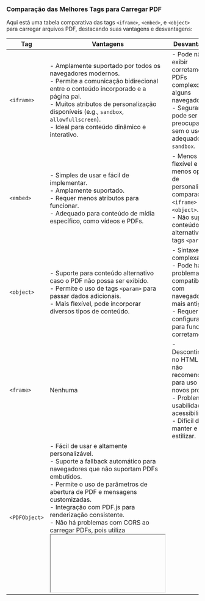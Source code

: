 ### Comparação das Melhores Tags para Carregar PDF

Aqui está uma tabela comparativa das tags `<iframe>`, `<embed>`, e `<object>` para carregar arquivos PDF, destacando suas vantagens e desvantagens:

| Tag | Vantagens | Desvantagens |
| --- | --- | --- |
| `<iframe>` | - Amplamente suportado por todos os navegadores modernos.<br>- Permite a comunicação bidirecional entre o conteúdo incorporado e a página pai.<br>- Muitos atributos de personalização disponíveis (e.g., `sandbox`, `allowfullscreen`).<br>- Ideal para conteúdo dinâmico e interativo. | - Pode não exibir corretamente PDFs complexos em alguns navegadores.<br>- Segurança pode ser uma preocupação sem o uso adequado de `sandbox`. |
| `<embed>` | - Simples de usar e fácil de implementar.<br>- Amplamente suportado.<br>- Requer menos atributos para funcionar.<br>- Adequado para conteúdo de mídia específico, como vídeos e PDFs. | - Menos flexível e com menos opções de personalização comparado ao `<iframe>` e `<object>`.<br>- Não suporta conteúdo alternativo nem tags `<param>`. |
| `<object>` | - Suporte para conteúdo alternativo caso o PDF não possa ser exibido.<br>- Permite o uso de tags `<param>` para passar dados adicionais.<br>- Mais flexível, pode incorporar diversos tipos de conteúdo. | - Sintaxe mais complexa.<br>- Pode haver problemas de compatibilidade com navegadores mais antigos.<br>- Requer mais configuração para funcionar corretamente. |
| `<frame>` | Nenhuma| - Descontinuado no HTML5 e não recomendado para uso em novos projetos.<br>- Problemas de usabilidade e acessibilidade. <br>- Difícil de manter e estilizar. |
| `<PDFObject>` | - Fácil de usar e altamente personalizável.<br>- Suporte a fallback automático para navegadores que não suportam PDFs embutidos.<br>- Permite o uso de parâmetros de abertura de PDF e mensagens customizadas.<br>- Integração com PDF.js para renderização consistente.<br>- Não há problemas com CORS ao carregar PDFs, pois utiliza <iframe>.| -  Requer a inclusão de uma biblioteca externa.<br>- Pode necessitar de configurações adicionais para cenários específicos.<br>- Dependência de suporte do navegador para funcionalidades avançadas. |



#### Atributos Comuns

| Atributo | `<iframe>` | `<embed>` | `<object>` |
| --- | --- | --- | --- |
| `src` | URL do conteúdo incorporado. | URL do conteúdo incorporado. | Não aplicável (`data` é usado em vez disso). |
| `data` | Não aplicável. | Não aplicável. | URL do conteúdo incorporado. |
| `width` | Especifica a largura do elemento. | Especifica a largura do elemento. | Especifica a largura do elemento. |
| `height` | Especifica a altura do elemento. | Especifica a altura do elemento. | Especifica a altura do elemento. |
| `type` | Não aplicável. | Especifica o tipo de conteúdo. | Especifica o tipo de conteúdo. |
| `allowfullscreen` | Permite a exibição em tela cheia. | Não aplicável. | Não aplicável. |
| `sandbox` | Define restrições de segurança. | Não aplicável. | Não aplicável. |
| `name` | Especifica um nome para o elemento. | Não aplicável. | Especifica um nome para o elemento. |
| `loading` | Define como o navegador deve carregar. | Não aplicável. | Não aplicável. |
| `border` | Não aplicável. | Não aplicável. | Especifica a largura da borda. |


### Recomendações de Uso
-   **Para uma solução robusta e personalizável:** Use PDFObject. É fácil de implementar, suporta fallback automático e permite o uso de parâmetros avançados e integração com PDF.js.
-   **Para flexibilidade máxima:** Use `<object>` se precisar de suporte para conteúdo alternativo e passar parâmetros adicionais ao plugin.
-   **Para a maioria dos casos:** Use `<iframe>`. É amplamente suportado, oferece várias opções de personalização e é ideal para conteúdo dinâmico e interativo.
-   **Para incorporação simples:** Use `<embed>` se precisar de uma solução rápida e simples sem muitas opções de personalização.



### Conclusão

A escolha da tag correta depende das suas necessidades específicas. Para a maioria dos desenvolvedores, `<iframe>` é a escolha mais equilibrada, oferecendo suporte robusto e flexibilidade. Contudo, para casos mais específicos ou para compatibilidade máxima, considerar `<embed>` ou `<object>` pode ser benéfico.